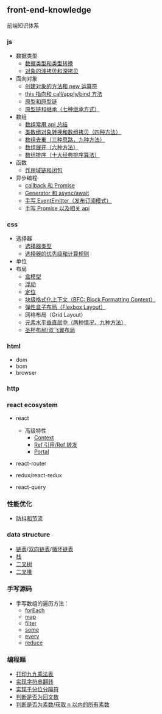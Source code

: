 ## front-end-knowledge

前端知识体系

### js

- 数据类型
  - [数据类型和类型转换](js/js-type.md)
  - [对象的浅拷贝和深拷贝](js/js-type-clone.md)
- 面向对象
  - [创建对象的方法和 new 运算符](js/js-oop-object.md)
  - [this 指向和 call/apply/bind 方法](js/js-oop-this.md)
  - [原型和原型链](js/js-oop-proto.md)
  - [原型链和继承（七种继承方式）](js/js-oop-inherit.md)
- 数组
  - [数组常用 api 总结](js/js-array-api.md)
  - [类数组对象转换和数组拷贝（四种方法）](js/js-array-like.md)
  - [数组去重（三种思路，九种方法）](js/js-array-unique.md)
  - [数组展开（六种方法）](js/js-array-flat.md)
  - [数组排序（十大经典排序算法）](js/js-array-sort.md)
- 函数
  - [作用域链和闭包](js/js-func-closure.md)
- 异步编程
  - [callback 和 Promise](js/js-async-promise.md)
  - [Generator 和 async/await](js/js-async-await.md)
  - [手写 EventEmitter（发布订阅模式）](js/js-async-event.md)
  - [手写 Promise 以及相关 api](js/js-async-promise-aplus.md)

### css

- 选择器
  - [选择器类型](css/css-selector-type.md)
  - [选择器的优先级和计算规则](css/css-selector-priority.md)
- 单位
- 布局
  - [盒模型](css/css-layout-box.md)
  - [浮动](css/css-layout-float.md)
  - [定位](css/css-layout-position.md)
  - [块级格式化上下文（BFC: Block Formatting Context）](css/css-layout-bfc.md)
  - [弹性盒子布局（Flexbox Layout）](css/css-layout-flexbox.md)
  - 网格布局（Grid Layout）
  - [元素水平垂直居中（两种情况，九种方法）](css/css-layout-center.md)
  - [圣杯布局/双飞翼布局](css/css-layout-grail.md)

### html

- dom
- bom
- browser

### http

### react ecosystem

- react
  - 高级特性
    - [Context](react/react-context/react-context.html)
    - [Ref 引用/Ref 转发](react/react-ref/react-ref.html)
    - [Portal](react/react-portal/react-portal.html)

- react-router
- redux/react-redux
- react-query

### 性能优化

- [防抖和节流](optimize/optimize-debounce-throttle.md)

### data structure

- [链表](data-structure/LinkedList.js)/[双向链表](data-structure/DoublyLinkedList.js)/[循环链表](data-structure/CircularLinkedList.js)
- [栈](data-structure/stack.md)
- [二叉树](data-structure/BinarySearchTree.js)
- [二叉堆](data-structure/Heap.js)

### 手写源码

- 手写数组的遍历方法：
  - [forEach](source/forEach.js)
  - [map](source/map.js)
  - [filter](source/filter.js)
  - [some](source/some.js)
  - [every](source/every.js)
  - [reduce](source/reduce.js)

### 编程题

- [打印九九乘法表](exam/multiply.js)
- [实现字符串翻转](exam/string-reverse.js)
- [实现千分位分隔符](exam/thousand-seperator.js)
- [判断是否为回文数](exam/palindrome.js)
- [判断是否为素数/获取 n 以内的所有素数](exam/prime.js)
